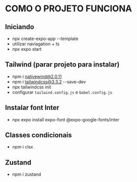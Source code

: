 # COMO O PROJETO FUNCIONA

## Iniciando

- npx create-expo-app --template
- utilizar naviagation + ts
- npx expo start

## Tailwind (parar projeto para instalar)

- npm i nativewind@2.0.11
- npm i tailwindcss@3.3.2 --save-dev
- npx tailwindcss init
- configurar `tailwind.config.js` e `babel.config.js`

## Instalar font Inter

- npx expo install expo-font @expo-google-fonts/inter

## Classes condicionais

- npm i clsx

## Zustand

- npm i zustand

